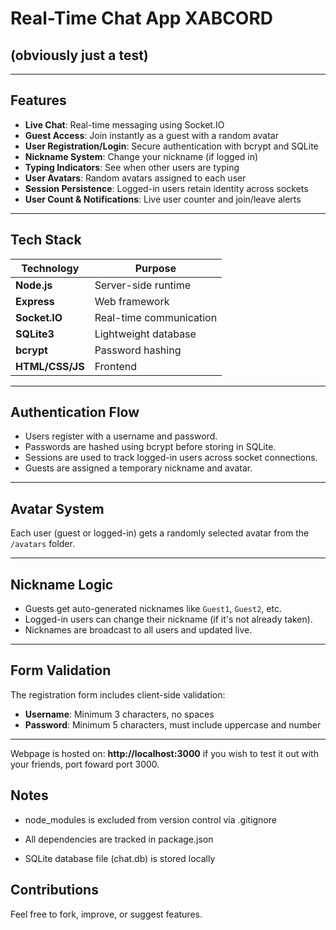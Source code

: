 #  Real-Time Chat App XABCORD
## (obviously just a test)

---

## Features

- **Live Chat**: Real-time messaging using Socket.IO
- **Guest Access**: Join instantly as a guest with a random avatar
- **User Registration/Login**: Secure authentication with bcrypt and SQLite
- **Nickname System**: Change your nickname (if logged in)
- **Typing Indicators**: See when other users are typing
- **User Avatars**: Random avatars assigned to each user
- **Session Persistence**: Logged-in users retain identity across sockets
- **User Count & Notifications**: Live user counter and join/leave alerts

---

## Tech Stack

| Technology | Purpose |
|------------|---------|
| **Node.js** | Server-side runtime |
| **Express** | Web framework |
| **Socket.IO** | Real-time communication |
| **SQLite3** | Lightweight database |
| **bcrypt** | Password hashing |
| **HTML/CSS/JS** | Frontend |

---

## Authentication Flow

- Users register with a username and password.
- Passwords are hashed using bcrypt before storing in SQLite.
- Sessions are used to track logged-in users across socket connections.
- Guests are assigned a temporary nickname and avatar.

---

## Avatar System

Each user (guest or logged-in) gets a randomly selected avatar from the `/avatars` folder.

---

## Nickname Logic

- Guests get auto-generated nicknames like `Guest1`, `Guest2`, etc.
- Logged-in users can change their nickname (if it's not already taken).
- Nicknames are broadcast to all users and updated live.

---

## Form Validation

The registration form includes client-side validation:
- **Username**: Minimum 3 characters, no spaces
- **Password**: Minimum 5 characters, must include uppercase and number

---

Webpage is hosted on:
**http://localhost:3000**
if you wish to test it out with your friends, port foward port 3000.

## Notes
- node_modules is excluded from version control via .gitignore

- All dependencies are tracked in package.json

- SQLite database file (chat.db) is stored locally

## Contributions
Feel free to fork, improve, or suggest features.
